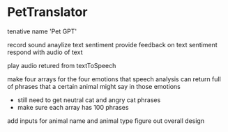 # PetTranslator

tenative name 'Pet GPT'

record sound
anaylize text sentiment
provide feedback on text sentiment 
respond with audio of text

play audio retured from textToSpeech

make four arrays for the four emotions that speech analysis can return full of phrases that a certain animal might say in those emotions
- still need to get neutral cat and angry cat phrases
- make sure each array has 100 phrases

add inputs for animal name and animal type
figure out overall design